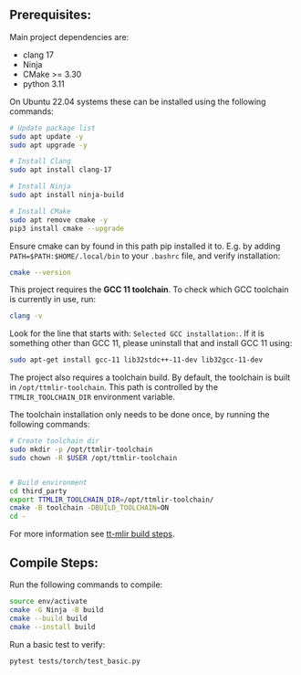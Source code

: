 
## Prerequisites:

Main project dependencies are:
 - clang 17
 - Ninja
 - CMake >= 3.30
 - python 3.11

On Ubuntu 22.04 systems these can be installed using the following commands:

```bash
# Update package list
sudo apt update -y
sudo apt upgrade -y

# Install Clang
sudo apt install clang-17

# Install Ninja
sudo apt install ninja-build

# Install CMake
sudo apt remove cmake -y
pip3 install cmake --upgrade
```

Ensure cmake can by found in this path pip installed it to. E.g. by adding `PATH=$PATH:$HOME/.local/bin` to your `.bashrc` file, and verify installation:
```bash
cmake --version
```

This project requires the **GCC 11 toolchain**.
To check which GCC toolchain is currently in use, run:
```bash
clang -v
```
Look for the line that starts with: `Selected GCC installation:`. If it is something other than GCC 11, please uninstall that and install GCC 11 using:
```bash
sudo apt-get install gcc-11 lib32stdc++-11-dev lib32gcc-11-dev
```

The project also requires a toolchain build. By default, the toolchain is built in `/opt/ttmlir-toolchain`. This path is controlled by the `TTMLIR_TOOLCHAIN_DIR` environment variable.

The toolchain installation only needs to be done once, by running the following commands:

```bash
# Create toolchain dir
sudo mkdir -p /opt/ttmlir-toolchain
sudo chown -R $USER /opt/ttmlir-toolchain


# Build environment
cd third_party
export TTMLIR_TOOLCHAIN_DIR=/opt/ttmlir-toolchain/
cmake -B toolchain -DBUILD_TOOLCHAIN=ON
cd -
```
For more information see [tt-mlir build steps](https://docs.tenstorrent.com/tt-mlir/build.html).

## Compile Steps:

Run the following commands to compile:
```bash
source env/activate
cmake -G Ninja -B build
cmake --build build
cmake --install build
```

Run a basic test to verify:
```bash
pytest tests/torch/test_basic.py
```
